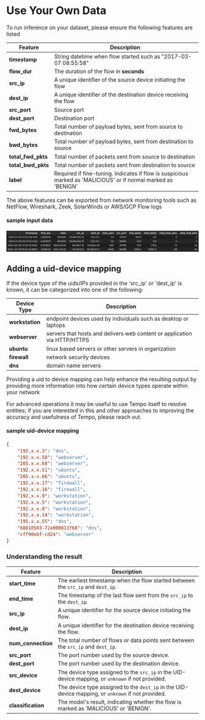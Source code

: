 # Use Your Own Data

To run inference on your dataset, please ensure the following features are listed

| **Feature**        | **Description**                                                                                                |
|--------------------|----------------------------------------------------------------------------------------------------------------|
| **timestamp**      | String datetime when flow started such as "2017-03-07 08:55:58"                                                |
| **flow_dur**       | The duration of the flow in **seconds**                                                                        |
| **src_ip**         | A unique identifier of the source device initiating the flow                                                   |
| **dest_ip**        | A unique identifier of the destination device receiving the flow                                               |
| **src_port**       | Source port                                                                                                    |
| **dest_port**      | Destination port                                                                                               |
| **fwd_bytes**      | Total number of payload bytes, sent from source to destination                                                 |
| **bwd_bytes**      | Total number of payload bytes, sent from destination to source                                                 |
| **total_fwd_pkts** | Total number of packets sent from source to destination                                                        |
| **total_bwd_pkts** | Total number of packets sent from destination to source                                                        |
| **label**          | Required if fine-tuning. Indicates if flow is suspicious marked as 'MALICIOUS' or if normal marked as 'BENIGN' |

The above features can be exported from network monitoring tools such as NetFlow, Wireshark, Zeek, SolarWinds or AWS/GCP Flow logs

#### sample input data
![sample input data](./assets/input_data_sample.png)


## Adding a uid-device mapping
If the device type of the uids/IPs provided in the 'src_ip' or 'dest_ip' is known, it can be categorized into one of 
the following: 

| **Device Type** | **Description**                                                           |
|-----------------|---------------------------------------------------------------------------|
| **workstation** | endpoint devices used by individuals such as desktop or laptops           |
| **webserver**   | servers that hosts and delivers web content or application via HTTP/HTTPS |
| **ubuntu**      | linux based servers or other servers in organization                      |
| **firewall**    | network security devices                                                  |
| **dns**         | domain name servers                                                       |

Providing a uid to device mapping can help enhance the resulting output by providing more information into how 
certain device types operate within your network

For advanced operations it may be useful to use Tempo itself to resolve entities; if you are interested in this and other approaches to improving the accuracy and usefulness of Tempo, please reach out.

#### sample uid-device mapping
```json
{
    "192.x.x.3": "dns",
    "192.x.x.50": "webserver",
    "205.x.x.68": "webserver",
    "192.x.x.51": "ubuntu",
    "205.x.x.66": "ubuntu",
    "192.x.x.17": "firewall",
    "192.x.x.16": "firewall",
    "192.x.x.9": "workstation",
    "192.x.x.5": "workstation",
    "192.x.x.8": "workstation",
    "192.x.x.14": "workstation",
    "195.x.x.55": "dns",
    "68810583-72a000813f68": "dns",
    "cff90ebf-cd24": "webserver"
}
```

### Understanding the result
| **Feature**        | **Description**                                                                                    |
|--------------------|----------------------------------------------------------------------------------------------------|
| **start_time**     | The earliest timestamp when the flow started between the `src_ip` and `dest_ip`.                   |
| **end_time**       | The timestamp of the last flow sent from the `src_ip` to the `dest_ip`.                            |
| **src_ip**         | A unique identifier for the source device initiating the flow.                                     |
| **dest_ip**        | A unique identifier for the destination device receiving the flow.                                 |
| **num_connection** | The total number of flows or data points sent between the `src_ip` and `dest_ip`.                  |
| **src_port**       | The port number used by the source device.                                                         |
| **dest_port**      | The port number used by the destination device.                                                    |
| **src_device**     | The device type assigned to the `src_ip` in the UID-device mapping, or `unknown` if not provided.  |
| **dest_device**    | The device type assigned to the `dest_ip` in the UID-device mapping, or `unknown` if not provided. |
| **classification** | The model's result, indicating whether the flow is marked as 'MALICIOUS' or 'BENIGN'.              |







